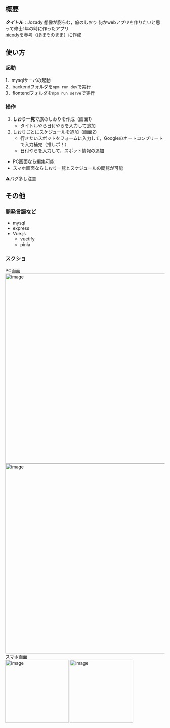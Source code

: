 ## 概要
***タイトル***：Jozady 想像が膨らむ，旅のしおり
何かwebアプリを作りたいと思って修士1年の時に作ったアプリ  
[nicody](https://nicody.jp/mypage/library)を参考（ほぼそのまま）に作成

## 使い方
### 起動
1．mysqlサーバの起動  
2．backendフォルダを`npm run dev`で実行  
3．flontendフォルダを`npm run serve`で実行　　

### 操作
1. **しおり一覧**で旅のしおりを作成（画面1）
    - タイトルやら日付やらを入力して追加  
2. しおりごとにスケジュールを追加（画面2）
    - 行きたいスポットをフォームに入力して，Googleのオートコンプリートで入力補完（推しポ！）
    - 日付やらを入力して，スポット情報の追加
- PC画面なら編集可能
- スマホ画面ならしおり一覧とスケジュールの閲覧が可能

⚠️バグ多し注意

## その他
### 開発言語など
- mysql
- express
- Vue.js
    - vuetify
    - pinia


### スクショ
PC画面  
<img width="600" alt="image" src="https://github.com/user-attachments/assets/fb27c01a-fbcb-44af-822b-b03c58d7ef1c"><br>
<img width="600" alt="image" src="https://github.com/user-attachments/assets/aaf7a038-7451-4b47-88c1-8307438a9a61"><br>
スマホ画面  
<img width="200" alt="image" src="https://github.com/user-attachments/assets/9e8860b1-2a99-4d29-9a15-e041e3e26fe9">
<img width="200" alt="image" src="https://github.com/user-attachments/assets/70439fff-4aaa-4efb-8655-bba6e4bb62f7">

